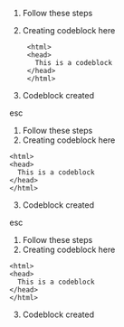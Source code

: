 1. Follow these steps
2. Creating codeblock here

        <html>
        <head>
          This is a codeblock
        </head>
        </html>

3. Codeblock created

esc

1. Follow these steps
2. Creating codeblock here

```
<html>
<head>
  This is a codeblock
</head>
</html>
```

3. Codeblock created

esc

1. Follow these steps
2. Creating codeblock here

~~~
<html>
<head>
  This is a codeblock
</head>
</html>
~~~

3. Codeblock created
